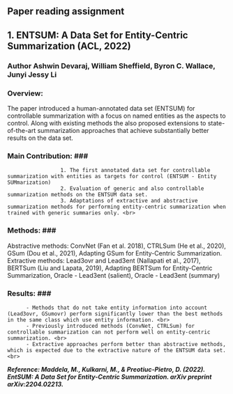 ## Paper reading assignment
## 1. ENTSUM: A Data Set for Entity-Centric Summarization (ACL, 2022)
### Author Ashwin Devaraj, William Sheffield, Byron C. Wallace, Junyi Jessy Li

 ### Overview: ###  
The paper introduced a human-annotated data set (ENTSUM) for controllable summarization with a focus on named entities as the aspects to control. 
Along with existing methods the also proposed extensions to state-of-the-art summarization approaches that achieve substantially better results on the data set. <br>
### Main Contribution: ### <br>  
                     1. The first annotated data set for controllable summarization with entities as targets for control (ENTSUM - Entity SUMmarization)
                     2. Evaluation of generic and also controllable summarization methods on the ENTSUM data set.
                     3. Adaptations of extractive and abstractive summarization methods for performing entity-centric summarization when trained with generic summaries only. <br>
     
### Methods: ###  <br>
Abstractive methods: ConvNet (Fan et al. 2018), CTRLSum (He et al., 2020), GSum (Dou et al., 2021), Adapting GSum for Entity-Centric Summarization. <br>
Extractive methods: Lead3ovr and Lead3ent (Nallapati et al., 2017), BERTSum (Liu and Lapata, 2019), Adapting BERTSum for Entity-Centric Summarization, Oracle - Lead3ent (salient), Oracle - Lead3ent (summary) <br>

### Results: ###<br>
          - Methods that do not take entity information into account (Lead3ovr, GSumovr) perform significantly lower than the best methods in the same class which use entity information. <br>
          - Previously introduced methods (ConvNet, CTRLSum) for controllable summarization can not perform well on entity-centric summarization. <br>
          - Extractive approaches perform better than abstractive methods, which is expected due to the extractive nature of the ENTSUM data set. <br>

***Reference: Maddela, M., Kulkarni, M., & Preotiuc-Pietro, D. (2022). EntSUM: A Data Set for Entity-Centric Summarization. arXiv preprint arXiv:2204.02213.***
